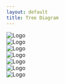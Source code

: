 ```yaml
---
layout: default
title: Tree Diagram
---
```


<div class="tree-container">
  <div class="node">
    <div class="logo">
      <img src="{{ "/assets/logo.png" | relative_url }}" alt="Logo">
    </div>
    <div class="children">
      <div class="node">
        <div class="logo">
          <img src="{{ "/assets/logo.png" | relative_url }}" alt="Logo">
        </div>
        <div class="children">
          <div class="node">
            <div class="logo">
              <img src="{{ "/assets/logo.png" | relative_url }}" alt="Logo">
            </div>
          </div>
          <div class="node">
            <div class="logo">
              <img src="{{ "/assets/logo.png" | relative_url }}" alt="Logo">
            </div>
          </div>
        </div>
      </div>
      <div class="node">
        <div class="logo">
          <img src="{{ "/assets/logo.png" | relative_url }}" alt="Logo">
        </div>
        <div class="children">
          <div class="node">
            <div class="logo">
              <img src="{{ "/assets/logo.png" | relative_url }}" alt="Logo">
            </div>
          </div>
          <div class="node">
            <div class="logo">
              <img src="{{ "/assets/logo.png" | relative_url }}" alt="Logo">
            </div>
          </div>
        </div>
      </div>
    </div>
  </div>
</div>
